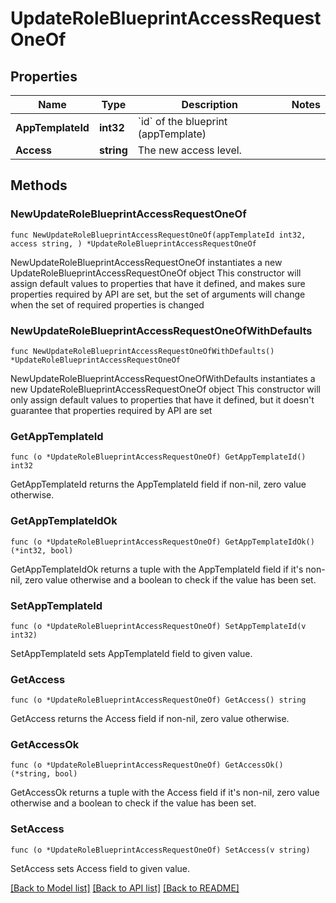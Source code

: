 # UpdateRoleBlueprintAccessRequestOneOf

## Properties

Name | Type | Description | Notes
------------ | ------------- | ------------- | -------------
**AppTemplateId** | **int32** | &#x60;id&#x60; of the blueprint (appTemplate) | 
**Access** | **string** | The new access level. | 

## Methods

### NewUpdateRoleBlueprintAccessRequestOneOf

`func NewUpdateRoleBlueprintAccessRequestOneOf(appTemplateId int32, access string, ) *UpdateRoleBlueprintAccessRequestOneOf`

NewUpdateRoleBlueprintAccessRequestOneOf instantiates a new UpdateRoleBlueprintAccessRequestOneOf object
This constructor will assign default values to properties that have it defined,
and makes sure properties required by API are set, but the set of arguments
will change when the set of required properties is changed

### NewUpdateRoleBlueprintAccessRequestOneOfWithDefaults

`func NewUpdateRoleBlueprintAccessRequestOneOfWithDefaults() *UpdateRoleBlueprintAccessRequestOneOf`

NewUpdateRoleBlueprintAccessRequestOneOfWithDefaults instantiates a new UpdateRoleBlueprintAccessRequestOneOf object
This constructor will only assign default values to properties that have it defined,
but it doesn't guarantee that properties required by API are set

### GetAppTemplateId

`func (o *UpdateRoleBlueprintAccessRequestOneOf) GetAppTemplateId() int32`

GetAppTemplateId returns the AppTemplateId field if non-nil, zero value otherwise.

### GetAppTemplateIdOk

`func (o *UpdateRoleBlueprintAccessRequestOneOf) GetAppTemplateIdOk() (*int32, bool)`

GetAppTemplateIdOk returns a tuple with the AppTemplateId field if it's non-nil, zero value otherwise
and a boolean to check if the value has been set.

### SetAppTemplateId

`func (o *UpdateRoleBlueprintAccessRequestOneOf) SetAppTemplateId(v int32)`

SetAppTemplateId sets AppTemplateId field to given value.


### GetAccess

`func (o *UpdateRoleBlueprintAccessRequestOneOf) GetAccess() string`

GetAccess returns the Access field if non-nil, zero value otherwise.

### GetAccessOk

`func (o *UpdateRoleBlueprintAccessRequestOneOf) GetAccessOk() (*string, bool)`

GetAccessOk returns a tuple with the Access field if it's non-nil, zero value otherwise
and a boolean to check if the value has been set.

### SetAccess

`func (o *UpdateRoleBlueprintAccessRequestOneOf) SetAccess(v string)`

SetAccess sets Access field to given value.



[[Back to Model list]](../README.md#documentation-for-models) [[Back to API list]](../README.md#documentation-for-api-endpoints) [[Back to README]](../README.md)


